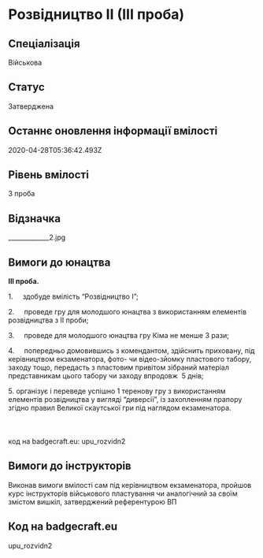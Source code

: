 # Розвідництво ІІ (ІІІ проба)

## Спеціалізація

Військова

## Статус

Затверджена

## Останнє оновлення інформації вмілості

2020-04-28T05:36:42.493Z

## Рівень вмілості

3 проба

## Відзначка

_____________2.jpg

## Вимоги до юнацтва

<p><b>ІІІ проба.</b></p><p>1.&nbsp;&nbsp;&nbsp;&nbsp; здобуде вмілість “Розвідництво І”;</p><p>2.&nbsp;&nbsp;&nbsp;&nbsp; проведе гру для молодшого юнацтва з використанням елементів розвідництва з ІІ проби;</p><p>3.&nbsp;&nbsp;&nbsp;&nbsp; проведе для молодшого юнацтва гру Кіма не менше 3 рази;</p><p>4.&nbsp;&nbsp;&nbsp;&nbsp; попередньо домовившись з комендантом, здійснить приховану, під керівництвом екзаменатора, фото- чи відео-зйомку пластового табору, заходу тощо, передасть з пластовим привітом зібраний матеріал представникам цього табору чи заходу впродовж&nbsp; 5 днів;</p><div>5. організує і переведе успішно 1 теренову гру з використанням елементів розвідництва у вигляді “диверсії”, із захопленням прапору згідно правил Великої скаутської гри під наглядом екзаменатора.<br><br><br><br>код на badgecraft.eu: upu_rozvidn2<br></div>

## Вимоги до інструкторів

Виконав вимоги вмілості сам під керівництвом екзаменатора, пройшов курс інструкторів військового пластування чи аналогічний за своїм змістом вишкіл, затверджений референтурою ВП

## Код на badgecraft.eu

upu_rozvidn2